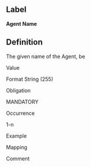 
## Label
**Agent Name**

## Definition

The given name of the Agent, be 

Value

Format
String (255)

Obligation

MANDATORY

Occurrence

1-n

Example

Mapping

Comment
